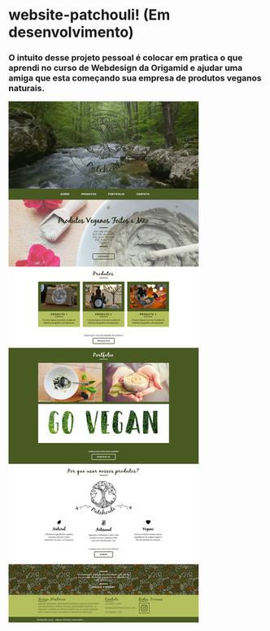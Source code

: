 # website-patchouli! (Em desenvolvimento)

### O intuito desse projeto pessoal é colocar em pratica o que aprendi no curso de Webdesign da Origamid e ajudar uma amiga que esta começando sua empresa de produtos veganos naturais.

![Foto da página home no website Patchoulli](/screencapture-index.png "Foto da página home no website Patchoulli")
